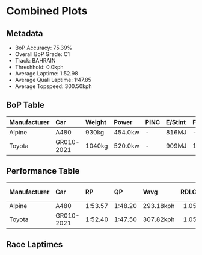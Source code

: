 # Combined Plots

## Metadata

- BoP Accuracy: 75.39%
- Overall BoP Grade: C1
- Track: BAHRAIN
- Threshhold: 0.0kph
- Average Laptime: 1:52.98
- Average Quali Laptime: 1:47.85
- Average Topspeed: 300.50kph

## BoP Table
| Manufacturer   | Car        | Weight   | Power   | PINC   | E/Stint   | FDS    | RDP    | QDP     | TDP   |
|:---------------|:-----------|:---------|:--------|:-------|:----------|:-------|:-------|:--------|:------|
| Alpine         | A480       | 930kg    | 454.0kw | -      | 816MJ     | -      | 52.70% | 100.00% | 4.84% |
| Toyota         | GR010-2021 | 1040kg   | 520.0kw | -      | 909MJ     | 150kph | 51.21% | 40.00%  | 0.98% |

## Performance Table
| Manufacturer   | Car        | RP      | QP      | Vavg      |   RDLC | BOP-Grade   | Match   |
|:---------------|:-----------|:--------|:--------|:----------|-------:|:------------|:--------|
| Alpine         | A480       | 1:53.57 | 1:48.20 | 293.18kph |   1.05 | +E2         | 51.18%  |
| Toyota         | GR010-2021 | 1:52.40 | 1:47.50 | 307.82kph |   1.05 | ~A1         | 99.60%  |

## Race Laptimes
<div>                        <script type="text/javascript">window.PlotlyConfig = {MathJaxConfig: 'local'};</script>
        <script charset="utf-8" src="https://cdn.plot.ly/plotly-3.0.1.min.js"></script>                <div id="73a070cc-3c74-4c91-ab27-3f605553aead" class="plotly-graph-div" style="height:100%; width:100%;"></div>            <script type="text/javascript">                window.PLOTLYENV=window.PLOTLYENV || {};                                if (document.getElementById("73a070cc-3c74-4c91-ab27-3f605553aead")) {                    Plotly.newPlot(                        "73a070cc-3c74-4c91-ab27-3f605553aead",                        [{"box":{"visible":true},"line":{"color":"rgb(128,181,255)"},"name":"A480","points":false,"y":[111.17059933895908,110.8890624849114,111.22528635377411,111.189841066394,111.20807007133234,111.32757132592812,111.72253309959214,112.15699105062255,114.30193729836715,113.29225296928247,113.49884835858366,114.31611541331918,113.66898573800815,113.9474844245661,114.34143347573355,114.26345384349733,114.1297744739495,113.77937249013475,113.46644123869326,113.42491961633371,113.26187129438523,113.59100610577192,113.31959647668998,113.57277710083358,113.84418672991552,114.29889913087743,113.59606971825478,113.53226820097059,113.79051243759706,112.68461947133783,112.22585618038961,113.10186113992647,112.69170852881385,112.83855329081712,113.51606464102541,113.33681275913173,113.74190175776151,113.78139793512791,113.70139285789853,113.35402904157351,113.60923511071026,113.98698060193252,113.98698060193252,114.02546405680233,114.17737243128849,114.20775410618573,114.22902127861379,114.054833009203,114.11660908149403,114.31611541331918,114.29991185337401,114.21180499617203,113.5079628610528,113.5008738035768,113.01274156022794,113.32871097915914,112.92463470302596,113.12920464733398,113.89077196475795,113.3975761089262,113.51707736352199,114.27256834596649,113.65784579054582,114.36270064816162,114.27459379095964,114.20370321619944,114.01634955433317,113.83912311743264,113.45833945872067,113.17173899219011,113.20920972456337,113.63657861811777,113.56568804335757,114.21484316366175,113.94849714706268,114.0426803392441,113.18591710714216,113.70341830289168,114.2209194986412,113.44314862127206,114.1652197613296,113.95153531455242,113.19098071962503,113.08667030247786,114.08825285158996,113.2709857968544,113.5636625983644,114.10952002401801,113.81583050001143,113.72873636530603,113.35301631907693,113.73987631276836,113.70848191537455,114.30598818835345,114.08724012909337,113.79051243759706,113.70746919287797,113.2081970020668,113.64670584308351,113.92925541962776,113.5201155310117,114.05382028670643,114.24218667106926,113.89482285474423,113.86545390234359,113.52619186599115,114.00419688437428,113.32466008917285,113.40871605638853,113.52720458848773,113.51809008601856,114.35358614569245,114.29181007340141,113.68113840796704,113.6112605557034,113.82494500248062,113.85735212237098,114.31003907833974,112.97121993786837,113.34997815158721,113.1727517146867,113.61834961317943,114.33231897326438,114.28674646091854,113.89381013224767,113.8968482997374,114.00520960687086],"type":"violin"},{"box":{"visible":true},"line":{"color":"rgb(166,8,0)"},"name":"GR010-2021","points":false,"y":[112.0840750308692,110.84045180507583,111.0156527969832,111.33769855089385,111.20503190384261,111.43188174307528,111.44200896804102,112.1002785908144,112.24104701783823,112.65221235144743,112.11243126077329,112.2268689028862,112.83754056832056,112.57220727421806,112.46688413457433,112.80006983594731,112.84969323827946,112.81931156338221,112.8476677932863,112.54891465679684,112.69170852881385,112.75449732360146,112.5114439244236,112.85475685076231,112.62891973402623,111.40150006817805,111.55948477764366,111.81975445926327,112.67955585885495,112.35042104746826,112.30991214760529,112.09217681084179,112.16205466310542,112.60461439410844,111.96052288628712,112.80310800343702,112.58841083416326,112.75449732360146,113.03907234513886,112.8790621906801,112.34333198999225,112.37168821989634,112.45776963210515,112.38181544486207,112.86690952072121,112.898303918115,112.82842606585139,112.61676706406733,110.92653321728466,112.84665507078972,112.25421241029369,112.58435994417695,112.63600879150225,112.47903680453322,112.80817161591989,112.56208004925232,112.89627847312188,112.82133700837537,113.01274156022794,112.52663476187222,112.62385612154335,112.86083318574177,112.9661563253855,112.598538059129,112.72411564870421,112.27142869273546,112.97830899534439,112.62689428903309,112.76664999356035,111.67392241975656,112.44156607215996,112.79298077847129,112.0962277008281,112.45574418711202,112.07394780590344,112.84969323827946,112.40004444980042,112.76361182607063,112.32307754006077,112.09724042332466,112.3767518323792,112.46080779959487,112.95602910041977,111.75190205199279,112.44764240713941,112.4597950770983,112.64411057147484,112.53878743183111,112.65828868642689,112.86589679822465,112.62284339904679,112.82538789836167,113.04413595762173,112.29168314266695,111.81975445926327,111.29820237352746,112.48004952702979,112.43346429218737,112.51448209191332,112.30079764513611,112.15699105062255,111.58075195007171,111.48454331289715,112.0445788535028,112.15395288313283,111.87039058409201,111.8977340914995,112.06382058093772,112.04761702099252,111.94533204883851,111.727596712075,112.00406995363983,112.32611570755047,112.5428383218174,112.96716904788208,112.94590187545403,112.66436502140633,110.9326095522641,110.86779531248332,111.40453823566777,111.3478257758596,111.33972399588701,111.69113870219833,111.94431932634193,112.986410775317,112.64107240398512,112.82842606585139,112.75044643361517,112.40004444980042,112.95096548793688,112.97830899534439,112.9074184205842,112.77475177353294,112.97223266036495,112.7251283712008,112.86893496571436,112.53574926434138,112.43346429218737,112.64309784897829,112.88108763567325,112.04862974348909,111.62733718491414,112.3889045023381,111.89064503402348,111.89874681399607,112.45574418711202,112.8041207259336,112.41523528724903,112.75854821358776,111.63037535240387,111.36909294828766,112.4719477470572,111.52403949026353,112.3686500524066,111.77722011440714,112.47903680453322,111.89975953649265,112.99248711029645,112.39903172730384,112.87804946818355,112.44561696214626,112.45675690960857,112.25319968779712,112.05875696845484,113.04109779013203,112.94083826297114,113.05021229260117,112.46587141207775,112.91653292305335,112.84665507078972,112.61980523155705,112.83450240083083,112.8476677932863,112.96716904788208,110.86475714499362,111.70329137215721,112.36358643992374,112.46283324458803,112.5428383218174,112.55904188176261,112.61676706406733,112.56916910672834,112.79500622346443,112.62081795405363,112.71905203622134,112.37877727737235,112.45473146461543,112.82032428587878,112.81931156338221,112.83348967833426,112.59651261413585,112.8557695732589,112.5428383218174,111.92710304390016,112.14686382565681,112.7251283712008,112.30383581262585,111.47340336543483,112.97121993786837,112.42840067970448,112.88513852565956,112.9185583680465,112.83652784582398,112.50435486694758,112.1195203182493,111.76810561193798,112.1002785908144,112.72816653869052,113.03704690014571,112.67145407888235,112.94083826297114,112.97830899534439,111.22832452126383,112.30079764513611,111.86127608162283,112.14888927064997,112.56511821674205,112.38586633484836,111.86937786159542,112.14585110316023,111.9098867614584,112.61170345158446,112.64917418395773,112.56613093923862,111.98280278121175,112.27446686022519,111.76202927695854,112.5904362791564,112.09926586831781,112.38586633484836,113.00869067024163,112.27244141523204,112.3767518323792,112.57727088670093,112.85880774074862,112.33421748752308,112.30079764513611,112.36662460741346,112.89020213814244,112.38991722483468,112.12053304074588,112.04559157599938,113.02388150769025,112.53980015432768,112.89931664061159,112.60967800659131,112.72310292620764,112.98438533032385,112.51448209191332,112.84969323827946,112.73829376365627,112.56815638423176,112.5428383218174],"type":"violin"}],                        {"template":{"data":{"histogram2dcontour":[{"type":"histogram2dcontour","colorbar":{"outlinewidth":0,"ticks":""},"colorscale":[[0.0,"#0d0887"],[0.1111111111111111,"#46039f"],[0.2222222222222222,"#7201a8"],[0.3333333333333333,"#9c179e"],[0.4444444444444444,"#bd3786"],[0.5555555555555556,"#d8576b"],[0.6666666666666666,"#ed7953"],[0.7777777777777778,"#fb9f3a"],[0.8888888888888888,"#fdca26"],[1.0,"#f0f921"]]}],"choropleth":[{"type":"choropleth","colorbar":{"outlinewidth":0,"ticks":""}}],"histogram2d":[{"type":"histogram2d","colorbar":{"outlinewidth":0,"ticks":""},"colorscale":[[0.0,"#0d0887"],[0.1111111111111111,"#46039f"],[0.2222222222222222,"#7201a8"],[0.3333333333333333,"#9c179e"],[0.4444444444444444,"#bd3786"],[0.5555555555555556,"#d8576b"],[0.6666666666666666,"#ed7953"],[0.7777777777777778,"#fb9f3a"],[0.8888888888888888,"#fdca26"],[1.0,"#f0f921"]]}],"heatmap":[{"type":"heatmap","colorbar":{"outlinewidth":0,"ticks":""},"colorscale":[[0.0,"#0d0887"],[0.1111111111111111,"#46039f"],[0.2222222222222222,"#7201a8"],[0.3333333333333333,"#9c179e"],[0.4444444444444444,"#bd3786"],[0.5555555555555556,"#d8576b"],[0.6666666666666666,"#ed7953"],[0.7777777777777778,"#fb9f3a"],[0.8888888888888888,"#fdca26"],[1.0,"#f0f921"]]}],"contourcarpet":[{"type":"contourcarpet","colorbar":{"outlinewidth":0,"ticks":""}}],"contour":[{"type":"contour","colorbar":{"outlinewidth":0,"ticks":""},"colorscale":[[0.0,"#0d0887"],[0.1111111111111111,"#46039f"],[0.2222222222222222,"#7201a8"],[0.3333333333333333,"#9c179e"],[0.4444444444444444,"#bd3786"],[0.5555555555555556,"#d8576b"],[0.6666666666666666,"#ed7953"],[0.7777777777777778,"#fb9f3a"],[0.8888888888888888,"#fdca26"],[1.0,"#f0f921"]]}],"surface":[{"type":"surface","colorbar":{"outlinewidth":0,"ticks":""},"colorscale":[[0.0,"#0d0887"],[0.1111111111111111,"#46039f"],[0.2222222222222222,"#7201a8"],[0.3333333333333333,"#9c179e"],[0.4444444444444444,"#bd3786"],[0.5555555555555556,"#d8576b"],[0.6666666666666666,"#ed7953"],[0.7777777777777778,"#fb9f3a"],[0.8888888888888888,"#fdca26"],[1.0,"#f0f921"]]}],"mesh3d":[{"type":"mesh3d","colorbar":{"outlinewidth":0,"ticks":""}}],"scatter":[{"fillpattern":{"fillmode":"overlay","size":10,"solidity":0.2},"type":"scatter"}],"parcoords":[{"type":"parcoords","line":{"colorbar":{"outlinewidth":0,"ticks":""}}}],"scatterpolargl":[{"type":"scatterpolargl","marker":{"colorbar":{"outlinewidth":0,"ticks":""}}}],"bar":[{"error_x":{"color":"#2a3f5f"},"error_y":{"color":"#2a3f5f"},"marker":{"line":{"color":"#E5ECF6","width":0.5},"pattern":{"fillmode":"overlay","size":10,"solidity":0.2}},"type":"bar"}],"scattergeo":[{"type":"scattergeo","marker":{"colorbar":{"outlinewidth":0,"ticks":""}}}],"scatterpolar":[{"type":"scatterpolar","marker":{"colorbar":{"outlinewidth":0,"ticks":""}}}],"histogram":[{"marker":{"pattern":{"fillmode":"overlay","size":10,"solidity":0.2}},"type":"histogram"}],"scattergl":[{"type":"scattergl","marker":{"colorbar":{"outlinewidth":0,"ticks":""}}}],"scatter3d":[{"type":"scatter3d","line":{"colorbar":{"outlinewidth":0,"ticks":""}},"marker":{"colorbar":{"outlinewidth":0,"ticks":""}}}],"scattermap":[{"type":"scattermap","marker":{"colorbar":{"outlinewidth":0,"ticks":""}}}],"scattermapbox":[{"type":"scattermapbox","marker":{"colorbar":{"outlinewidth":0,"ticks":""}}}],"scatterternary":[{"type":"scatterternary","marker":{"colorbar":{"outlinewidth":0,"ticks":""}}}],"scattercarpet":[{"type":"scattercarpet","marker":{"colorbar":{"outlinewidth":0,"ticks":""}}}],"carpet":[{"aaxis":{"endlinecolor":"#2a3f5f","gridcolor":"white","linecolor":"white","minorgridcolor":"white","startlinecolor":"#2a3f5f"},"baxis":{"endlinecolor":"#2a3f5f","gridcolor":"white","linecolor":"white","minorgridcolor":"white","startlinecolor":"#2a3f5f"},"type":"carpet"}],"table":[{"cells":{"fill":{"color":"#EBF0F8"},"line":{"color":"white"}},"header":{"fill":{"color":"#C8D4E3"},"line":{"color":"white"}},"type":"table"}],"barpolar":[{"marker":{"line":{"color":"#E5ECF6","width":0.5},"pattern":{"fillmode":"overlay","size":10,"solidity":0.2}},"type":"barpolar"}],"pie":[{"automargin":true,"type":"pie"}]},"layout":{"autotypenumbers":"strict","colorway":["#636efa","#EF553B","#00cc96","#ab63fa","#FFA15A","#19d3f3","#FF6692","#B6E880","#FF97FF","#FECB52"],"font":{"color":"#2a3f5f"},"hovermode":"closest","hoverlabel":{"align":"left"},"paper_bgcolor":"white","plot_bgcolor":"#E5ECF6","polar":{"bgcolor":"#E5ECF6","angularaxis":{"gridcolor":"white","linecolor":"white","ticks":""},"radialaxis":{"gridcolor":"white","linecolor":"white","ticks":""}},"ternary":{"bgcolor":"#E5ECF6","aaxis":{"gridcolor":"white","linecolor":"white","ticks":""},"baxis":{"gridcolor":"white","linecolor":"white","ticks":""},"caxis":{"gridcolor":"white","linecolor":"white","ticks":""}},"coloraxis":{"colorbar":{"outlinewidth":0,"ticks":""}},"colorscale":{"sequential":[[0.0,"#0d0887"],[0.1111111111111111,"#46039f"],[0.2222222222222222,"#7201a8"],[0.3333333333333333,"#9c179e"],[0.4444444444444444,"#bd3786"],[0.5555555555555556,"#d8576b"],[0.6666666666666666,"#ed7953"],[0.7777777777777778,"#fb9f3a"],[0.8888888888888888,"#fdca26"],[1.0,"#f0f921"]],"sequentialminus":[[0.0,"#0d0887"],[0.1111111111111111,"#46039f"],[0.2222222222222222,"#7201a8"],[0.3333333333333333,"#9c179e"],[0.4444444444444444,"#bd3786"],[0.5555555555555556,"#d8576b"],[0.6666666666666666,"#ed7953"],[0.7777777777777778,"#fb9f3a"],[0.8888888888888888,"#fdca26"],[1.0,"#f0f921"]],"diverging":[[0,"#8e0152"],[0.1,"#c51b7d"],[0.2,"#de77ae"],[0.3,"#f1b6da"],[0.4,"#fde0ef"],[0.5,"#f7f7f7"],[0.6,"#e6f5d0"],[0.7,"#b8e186"],[0.8,"#7fbc41"],[0.9,"#4d9221"],[1,"#276419"]]},"xaxis":{"gridcolor":"white","linecolor":"white","ticks":"","title":{"standoff":15},"zerolinecolor":"white","automargin":true,"zerolinewidth":2},"yaxis":{"gridcolor":"white","linecolor":"white","ticks":"","title":{"standoff":15},"zerolinecolor":"white","automargin":true,"zerolinewidth":2},"scene":{"xaxis":{"backgroundcolor":"#E5ECF6","gridcolor":"white","linecolor":"white","showbackground":true,"ticks":"","zerolinecolor":"white","gridwidth":2},"yaxis":{"backgroundcolor":"#E5ECF6","gridcolor":"white","linecolor":"white","showbackground":true,"ticks":"","zerolinecolor":"white","gridwidth":2},"zaxis":{"backgroundcolor":"#E5ECF6","gridcolor":"white","linecolor":"white","showbackground":true,"ticks":"","zerolinecolor":"white","gridwidth":2}},"shapedefaults":{"line":{"color":"#2a3f5f"}},"annotationdefaults":{"arrowcolor":"#2a3f5f","arrowhead":0,"arrowwidth":1},"geo":{"bgcolor":"white","landcolor":"#E5ECF6","subunitcolor":"white","showland":true,"showlakes":true,"lakecolor":"white"},"title":{"x":0.05},"mapbox":{"style":"light"}}},"xaxis":{"showticklabels":false,"title":{}}},                        {"responsive": true}                    )                };            </script>        </div>

## Quali Laptimes
<div>                        <script type="text/javascript">window.PlotlyConfig = {MathJaxConfig: 'local'};</script>
        <script charset="utf-8" src="https://cdn.plot.ly/plotly-3.0.1.min.js"></script>                <div id="0a09e423-9bf4-403c-810e-8d723ddd9dca" class="plotly-graph-div" style="height:100%; width:100%;"></div>            <script type="text/javascript">                window.PLOTLYENV=window.PLOTLYENV || {};                                if (document.getElementById("0a09e423-9bf4-403c-810e-8d723ddd9dca")) {                    Plotly.newPlot(                        "0a09e423-9bf4-403c-810e-8d723ddd9dca",                        [{"box":{"visible":true},"line":{"color":"rgb(128,181,255)"},"name":"A480","points":false,"y":[107.02499999999999],"type":"violin"},{"box":{"visible":true},"line":{"color":"rgb(166,8,0)"},"name":"GR010-2021","points":false,"y":[106.25,106.31],"type":"violin"}],                        {"template":{"data":{"histogram2dcontour":[{"type":"histogram2dcontour","colorbar":{"outlinewidth":0,"ticks":""},"colorscale":[[0.0,"#0d0887"],[0.1111111111111111,"#46039f"],[0.2222222222222222,"#7201a8"],[0.3333333333333333,"#9c179e"],[0.4444444444444444,"#bd3786"],[0.5555555555555556,"#d8576b"],[0.6666666666666666,"#ed7953"],[0.7777777777777778,"#fb9f3a"],[0.8888888888888888,"#fdca26"],[1.0,"#f0f921"]]}],"choropleth":[{"type":"choropleth","colorbar":{"outlinewidth":0,"ticks":""}}],"histogram2d":[{"type":"histogram2d","colorbar":{"outlinewidth":0,"ticks":""},"colorscale":[[0.0,"#0d0887"],[0.1111111111111111,"#46039f"],[0.2222222222222222,"#7201a8"],[0.3333333333333333,"#9c179e"],[0.4444444444444444,"#bd3786"],[0.5555555555555556,"#d8576b"],[0.6666666666666666,"#ed7953"],[0.7777777777777778,"#fb9f3a"],[0.8888888888888888,"#fdca26"],[1.0,"#f0f921"]]}],"heatmap":[{"type":"heatmap","colorbar":{"outlinewidth":0,"ticks":""},"colorscale":[[0.0,"#0d0887"],[0.1111111111111111,"#46039f"],[0.2222222222222222,"#7201a8"],[0.3333333333333333,"#9c179e"],[0.4444444444444444,"#bd3786"],[0.5555555555555556,"#d8576b"],[0.6666666666666666,"#ed7953"],[0.7777777777777778,"#fb9f3a"],[0.8888888888888888,"#fdca26"],[1.0,"#f0f921"]]}],"contourcarpet":[{"type":"contourcarpet","colorbar":{"outlinewidth":0,"ticks":""}}],"contour":[{"type":"contour","colorbar":{"outlinewidth":0,"ticks":""},"colorscale":[[0.0,"#0d0887"],[0.1111111111111111,"#46039f"],[0.2222222222222222,"#7201a8"],[0.3333333333333333,"#9c179e"],[0.4444444444444444,"#bd3786"],[0.5555555555555556,"#d8576b"],[0.6666666666666666,"#ed7953"],[0.7777777777777778,"#fb9f3a"],[0.8888888888888888,"#fdca26"],[1.0,"#f0f921"]]}],"surface":[{"type":"surface","colorbar":{"outlinewidth":0,"ticks":""},"colorscale":[[0.0,"#0d0887"],[0.1111111111111111,"#46039f"],[0.2222222222222222,"#7201a8"],[0.3333333333333333,"#9c179e"],[0.4444444444444444,"#bd3786"],[0.5555555555555556,"#d8576b"],[0.6666666666666666,"#ed7953"],[0.7777777777777778,"#fb9f3a"],[0.8888888888888888,"#fdca26"],[1.0,"#f0f921"]]}],"mesh3d":[{"type":"mesh3d","colorbar":{"outlinewidth":0,"ticks":""}}],"scatter":[{"fillpattern":{"fillmode":"overlay","size":10,"solidity":0.2},"type":"scatter"}],"parcoords":[{"type":"parcoords","line":{"colorbar":{"outlinewidth":0,"ticks":""}}}],"scatterpolargl":[{"type":"scatterpolargl","marker":{"colorbar":{"outlinewidth":0,"ticks":""}}}],"bar":[{"error_x":{"color":"#2a3f5f"},"error_y":{"color":"#2a3f5f"},"marker":{"line":{"color":"#E5ECF6","width":0.5},"pattern":{"fillmode":"overlay","size":10,"solidity":0.2}},"type":"bar"}],"scattergeo":[{"type":"scattergeo","marker":{"colorbar":{"outlinewidth":0,"ticks":""}}}],"scatterpolar":[{"type":"scatterpolar","marker":{"colorbar":{"outlinewidth":0,"ticks":""}}}],"histogram":[{"marker":{"pattern":{"fillmode":"overlay","size":10,"solidity":0.2}},"type":"histogram"}],"scattergl":[{"type":"scattergl","marker":{"colorbar":{"outlinewidth":0,"ticks":""}}}],"scatter3d":[{"type":"scatter3d","line":{"colorbar":{"outlinewidth":0,"ticks":""}},"marker":{"colorbar":{"outlinewidth":0,"ticks":""}}}],"scattermap":[{"type":"scattermap","marker":{"colorbar":{"outlinewidth":0,"ticks":""}}}],"scattermapbox":[{"type":"scattermapbox","marker":{"colorbar":{"outlinewidth":0,"ticks":""}}}],"scatterternary":[{"type":"scatterternary","marker":{"colorbar":{"outlinewidth":0,"ticks":""}}}],"scattercarpet":[{"type":"scattercarpet","marker":{"colorbar":{"outlinewidth":0,"ticks":""}}}],"carpet":[{"aaxis":{"endlinecolor":"#2a3f5f","gridcolor":"white","linecolor":"white","minorgridcolor":"white","startlinecolor":"#2a3f5f"},"baxis":{"endlinecolor":"#2a3f5f","gridcolor":"white","linecolor":"white","minorgridcolor":"white","startlinecolor":"#2a3f5f"},"type":"carpet"}],"table":[{"cells":{"fill":{"color":"#EBF0F8"},"line":{"color":"white"}},"header":{"fill":{"color":"#C8D4E3"},"line":{"color":"white"}},"type":"table"}],"barpolar":[{"marker":{"line":{"color":"#E5ECF6","width":0.5},"pattern":{"fillmode":"overlay","size":10,"solidity":0.2}},"type":"barpolar"}],"pie":[{"automargin":true,"type":"pie"}]},"layout":{"autotypenumbers":"strict","colorway":["#636efa","#EF553B","#00cc96","#ab63fa","#FFA15A","#19d3f3","#FF6692","#B6E880","#FF97FF","#FECB52"],"font":{"color":"#2a3f5f"},"hovermode":"closest","hoverlabel":{"align":"left"},"paper_bgcolor":"white","plot_bgcolor":"#E5ECF6","polar":{"bgcolor":"#E5ECF6","angularaxis":{"gridcolor":"white","linecolor":"white","ticks":""},"radialaxis":{"gridcolor":"white","linecolor":"white","ticks":""}},"ternary":{"bgcolor":"#E5ECF6","aaxis":{"gridcolor":"white","linecolor":"white","ticks":""},"baxis":{"gridcolor":"white","linecolor":"white","ticks":""},"caxis":{"gridcolor":"white","linecolor":"white","ticks":""}},"coloraxis":{"colorbar":{"outlinewidth":0,"ticks":""}},"colorscale":{"sequential":[[0.0,"#0d0887"],[0.1111111111111111,"#46039f"],[0.2222222222222222,"#7201a8"],[0.3333333333333333,"#9c179e"],[0.4444444444444444,"#bd3786"],[0.5555555555555556,"#d8576b"],[0.6666666666666666,"#ed7953"],[0.7777777777777778,"#fb9f3a"],[0.8888888888888888,"#fdca26"],[1.0,"#f0f921"]],"sequentialminus":[[0.0,"#0d0887"],[0.1111111111111111,"#46039f"],[0.2222222222222222,"#7201a8"],[0.3333333333333333,"#9c179e"],[0.4444444444444444,"#bd3786"],[0.5555555555555556,"#d8576b"],[0.6666666666666666,"#ed7953"],[0.7777777777777778,"#fb9f3a"],[0.8888888888888888,"#fdca26"],[1.0,"#f0f921"]],"diverging":[[0,"#8e0152"],[0.1,"#c51b7d"],[0.2,"#de77ae"],[0.3,"#f1b6da"],[0.4,"#fde0ef"],[0.5,"#f7f7f7"],[0.6,"#e6f5d0"],[0.7,"#b8e186"],[0.8,"#7fbc41"],[0.9,"#4d9221"],[1,"#276419"]]},"xaxis":{"gridcolor":"white","linecolor":"white","ticks":"","title":{"standoff":15},"zerolinecolor":"white","automargin":true,"zerolinewidth":2},"yaxis":{"gridcolor":"white","linecolor":"white","ticks":"","title":{"standoff":15},"zerolinecolor":"white","automargin":true,"zerolinewidth":2},"scene":{"xaxis":{"backgroundcolor":"#E5ECF6","gridcolor":"white","linecolor":"white","showbackground":true,"ticks":"","zerolinecolor":"white","gridwidth":2},"yaxis":{"backgroundcolor":"#E5ECF6","gridcolor":"white","linecolor":"white","showbackground":true,"ticks":"","zerolinecolor":"white","gridwidth":2},"zaxis":{"backgroundcolor":"#E5ECF6","gridcolor":"white","linecolor":"white","showbackground":true,"ticks":"","zerolinecolor":"white","gridwidth":2}},"shapedefaults":{"line":{"color":"#2a3f5f"}},"annotationdefaults":{"arrowcolor":"#2a3f5f","arrowhead":0,"arrowwidth":1},"geo":{"bgcolor":"white","landcolor":"#E5ECF6","subunitcolor":"white","showland":true,"showlakes":true,"lakecolor":"white"},"title":{"x":0.05},"mapbox":{"style":"light"}}},"xaxis":{"showticklabels":false,"title":{}}},                        {"responsive": true}                    )                };            </script>        </div>

## Topspeeds
<div>                        <script type="text/javascript">window.PlotlyConfig = {MathJaxConfig: 'local'};</script>
        <script charset="utf-8" src="https://cdn.plot.ly/plotly-3.0.1.min.js"></script>                <div id="43021804-ae06-44e1-ba2e-b88856f92b98" class="plotly-graph-div" style="height:100%; width:100%;"></div>            <script type="text/javascript">                window.PLOTLYENV=window.PLOTLYENV || {};                                if (document.getElementById("43021804-ae06-44e1-ba2e-b88856f92b98")) {                    Plotly.newPlot(                        "43021804-ae06-44e1-ba2e-b88856f92b98",                        [{"box":{"visible":true},"line":{"color":"rgb(128,181,255)"},"name":"A480","points":false,"y":[293.1495243619489,293.97850852416013,292.42416322001407,292.42416322001407,290.869817915868,291.69880207807927,292.42416322001407,293.1495243619489,296.25821497024106,292.42416322001407,293.1495243619489,296.25821497024106],"type":"violin"},{"box":{"visible":true},"line":{"color":"rgb(166,8,0)"},"name":"GR010-2021","points":false,"y":[305.16979471401186,309.31471552506804,307.65674720064555,309.31471552506804,307.65674720064555],"type":"violin"}],                        {"template":{"data":{"histogram2dcontour":[{"type":"histogram2dcontour","colorbar":{"outlinewidth":0,"ticks":""},"colorscale":[[0.0,"#0d0887"],[0.1111111111111111,"#46039f"],[0.2222222222222222,"#7201a8"],[0.3333333333333333,"#9c179e"],[0.4444444444444444,"#bd3786"],[0.5555555555555556,"#d8576b"],[0.6666666666666666,"#ed7953"],[0.7777777777777778,"#fb9f3a"],[0.8888888888888888,"#fdca26"],[1.0,"#f0f921"]]}],"choropleth":[{"type":"choropleth","colorbar":{"outlinewidth":0,"ticks":""}}],"histogram2d":[{"type":"histogram2d","colorbar":{"outlinewidth":0,"ticks":""},"colorscale":[[0.0,"#0d0887"],[0.1111111111111111,"#46039f"],[0.2222222222222222,"#7201a8"],[0.3333333333333333,"#9c179e"],[0.4444444444444444,"#bd3786"],[0.5555555555555556,"#d8576b"],[0.6666666666666666,"#ed7953"],[0.7777777777777778,"#fb9f3a"],[0.8888888888888888,"#fdca26"],[1.0,"#f0f921"]]}],"heatmap":[{"type":"heatmap","colorbar":{"outlinewidth":0,"ticks":""},"colorscale":[[0.0,"#0d0887"],[0.1111111111111111,"#46039f"],[0.2222222222222222,"#7201a8"],[0.3333333333333333,"#9c179e"],[0.4444444444444444,"#bd3786"],[0.5555555555555556,"#d8576b"],[0.6666666666666666,"#ed7953"],[0.7777777777777778,"#fb9f3a"],[0.8888888888888888,"#fdca26"],[1.0,"#f0f921"]]}],"contourcarpet":[{"type":"contourcarpet","colorbar":{"outlinewidth":0,"ticks":""}}],"contour":[{"type":"contour","colorbar":{"outlinewidth":0,"ticks":""},"colorscale":[[0.0,"#0d0887"],[0.1111111111111111,"#46039f"],[0.2222222222222222,"#7201a8"],[0.3333333333333333,"#9c179e"],[0.4444444444444444,"#bd3786"],[0.5555555555555556,"#d8576b"],[0.6666666666666666,"#ed7953"],[0.7777777777777778,"#fb9f3a"],[0.8888888888888888,"#fdca26"],[1.0,"#f0f921"]]}],"surface":[{"type":"surface","colorbar":{"outlinewidth":0,"ticks":""},"colorscale":[[0.0,"#0d0887"],[0.1111111111111111,"#46039f"],[0.2222222222222222,"#7201a8"],[0.3333333333333333,"#9c179e"],[0.4444444444444444,"#bd3786"],[0.5555555555555556,"#d8576b"],[0.6666666666666666,"#ed7953"],[0.7777777777777778,"#fb9f3a"],[0.8888888888888888,"#fdca26"],[1.0,"#f0f921"]]}],"mesh3d":[{"type":"mesh3d","colorbar":{"outlinewidth":0,"ticks":""}}],"scatter":[{"fillpattern":{"fillmode":"overlay","size":10,"solidity":0.2},"type":"scatter"}],"parcoords":[{"type":"parcoords","line":{"colorbar":{"outlinewidth":0,"ticks":""}}}],"scatterpolargl":[{"type":"scatterpolargl","marker":{"colorbar":{"outlinewidth":0,"ticks":""}}}],"bar":[{"error_x":{"color":"#2a3f5f"},"error_y":{"color":"#2a3f5f"},"marker":{"line":{"color":"#E5ECF6","width":0.5},"pattern":{"fillmode":"overlay","size":10,"solidity":0.2}},"type":"bar"}],"scattergeo":[{"type":"scattergeo","marker":{"colorbar":{"outlinewidth":0,"ticks":""}}}],"scatterpolar":[{"type":"scatterpolar","marker":{"colorbar":{"outlinewidth":0,"ticks":""}}}],"histogram":[{"marker":{"pattern":{"fillmode":"overlay","size":10,"solidity":0.2}},"type":"histogram"}],"scattergl":[{"type":"scattergl","marker":{"colorbar":{"outlinewidth":0,"ticks":""}}}],"scatter3d":[{"type":"scatter3d","line":{"colorbar":{"outlinewidth":0,"ticks":""}},"marker":{"colorbar":{"outlinewidth":0,"ticks":""}}}],"scattermap":[{"type":"scattermap","marker":{"colorbar":{"outlinewidth":0,"ticks":""}}}],"scattermapbox":[{"type":"scattermapbox","marker":{"colorbar":{"outlinewidth":0,"ticks":""}}}],"scatterternary":[{"type":"scatterternary","marker":{"colorbar":{"outlinewidth":0,"ticks":""}}}],"scattercarpet":[{"type":"scattercarpet","marker":{"colorbar":{"outlinewidth":0,"ticks":""}}}],"carpet":[{"aaxis":{"endlinecolor":"#2a3f5f","gridcolor":"white","linecolor":"white","minorgridcolor":"white","startlinecolor":"#2a3f5f"},"baxis":{"endlinecolor":"#2a3f5f","gridcolor":"white","linecolor":"white","minorgridcolor":"white","startlinecolor":"#2a3f5f"},"type":"carpet"}],"table":[{"cells":{"fill":{"color":"#EBF0F8"},"line":{"color":"white"}},"header":{"fill":{"color":"#C8D4E3"},"line":{"color":"white"}},"type":"table"}],"barpolar":[{"marker":{"line":{"color":"#E5ECF6","width":0.5},"pattern":{"fillmode":"overlay","size":10,"solidity":0.2}},"type":"barpolar"}],"pie":[{"automargin":true,"type":"pie"}]},"layout":{"autotypenumbers":"strict","colorway":["#636efa","#EF553B","#00cc96","#ab63fa","#FFA15A","#19d3f3","#FF6692","#B6E880","#FF97FF","#FECB52"],"font":{"color":"#2a3f5f"},"hovermode":"closest","hoverlabel":{"align":"left"},"paper_bgcolor":"white","plot_bgcolor":"#E5ECF6","polar":{"bgcolor":"#E5ECF6","angularaxis":{"gridcolor":"white","linecolor":"white","ticks":""},"radialaxis":{"gridcolor":"white","linecolor":"white","ticks":""}},"ternary":{"bgcolor":"#E5ECF6","aaxis":{"gridcolor":"white","linecolor":"white","ticks":""},"baxis":{"gridcolor":"white","linecolor":"white","ticks":""},"caxis":{"gridcolor":"white","linecolor":"white","ticks":""}},"coloraxis":{"colorbar":{"outlinewidth":0,"ticks":""}},"colorscale":{"sequential":[[0.0,"#0d0887"],[0.1111111111111111,"#46039f"],[0.2222222222222222,"#7201a8"],[0.3333333333333333,"#9c179e"],[0.4444444444444444,"#bd3786"],[0.5555555555555556,"#d8576b"],[0.6666666666666666,"#ed7953"],[0.7777777777777778,"#fb9f3a"],[0.8888888888888888,"#fdca26"],[1.0,"#f0f921"]],"sequentialminus":[[0.0,"#0d0887"],[0.1111111111111111,"#46039f"],[0.2222222222222222,"#7201a8"],[0.3333333333333333,"#9c179e"],[0.4444444444444444,"#bd3786"],[0.5555555555555556,"#d8576b"],[0.6666666666666666,"#ed7953"],[0.7777777777777778,"#fb9f3a"],[0.8888888888888888,"#fdca26"],[1.0,"#f0f921"]],"diverging":[[0,"#8e0152"],[0.1,"#c51b7d"],[0.2,"#de77ae"],[0.3,"#f1b6da"],[0.4,"#fde0ef"],[0.5,"#f7f7f7"],[0.6,"#e6f5d0"],[0.7,"#b8e186"],[0.8,"#7fbc41"],[0.9,"#4d9221"],[1,"#276419"]]},"xaxis":{"gridcolor":"white","linecolor":"white","ticks":"","title":{"standoff":15},"zerolinecolor":"white","automargin":true,"zerolinewidth":2},"yaxis":{"gridcolor":"white","linecolor":"white","ticks":"","title":{"standoff":15},"zerolinecolor":"white","automargin":true,"zerolinewidth":2},"scene":{"xaxis":{"backgroundcolor":"#E5ECF6","gridcolor":"white","linecolor":"white","showbackground":true,"ticks":"","zerolinecolor":"white","gridwidth":2},"yaxis":{"backgroundcolor":"#E5ECF6","gridcolor":"white","linecolor":"white","showbackground":true,"ticks":"","zerolinecolor":"white","gridwidth":2},"zaxis":{"backgroundcolor":"#E5ECF6","gridcolor":"white","linecolor":"white","showbackground":true,"ticks":"","zerolinecolor":"white","gridwidth":2}},"shapedefaults":{"line":{"color":"#2a3f5f"}},"annotationdefaults":{"arrowcolor":"#2a3f5f","arrowhead":0,"arrowwidth":1},"geo":{"bgcolor":"white","landcolor":"#E5ECF6","subunitcolor":"white","showland":true,"showlakes":true,"lakecolor":"white"},"title":{"x":0.05},"mapbox":{"style":"light"}}},"xaxis":{"showticklabels":false,"title":{}}},                        {"responsive": true}                    )                };            </script>        </div>

## Laptimes Lineplot
<div>                        <script type="text/javascript">window.PlotlyConfig = {MathJaxConfig: 'local'};</script>
        <script charset="utf-8" src="https://cdn.plot.ly/plotly-3.0.1.min.js"></script>                <div id="dacee7b4-2593-452e-ba65-827970d2a233" class="plotly-graph-div" style="height:100%; width:100%;"></div>            <script type="text/javascript">                window.PLOTLYENV=window.PLOTLYENV || {};                                if (document.getElementById("dacee7b4-2593-452e-ba65-827970d2a233")) {                    Plotly.newPlot(                        "dacee7b4-2593-452e-ba65-827970d2a233",                        [{"line":{"color":"rgb(128,181,255)"},"name":"A480","x":{"dtype":"f8","bdata":"AAAAAAAAAABZlmVZlmXpP1mWZVmWZfk\u002fwzAMwzAMA0BZlmVZlmUJQO\u002f7vu\u002f7vg9AwzAMwzAME0CO4ziO4zgWQFmWZVmWZRlAJEmSJEmSHEDv+77v+74fQF3XdV3XdSFAwzAMwzAMI0AoiqIoiqIkQI7jOI7jOCZA8zzP8zzPJ0BZlmVZlmUpQL\u002fv+77v+ypAJEmSJEmSLECKoiiKoiguQO\u002f7vu\u002f7vi9AqqqqqqqqMEBd13Vd13UxQBAEQRAEQTJAwzAMwzAMM0B2Xdd1XdczQCiKoiiKojRA27Zt27ZtNUCO4ziO4zg2QEEQBEEQBDdA8zzP8zzPN0CmaZqmaZo4QFmWZVmWZTlADMMwDMMwOkC\u002f7\u002fu+7\u002fs6QHEcx3EcxztAJEmSJEmSPEDXdV3XdV09QIqiKIqiKD5APM\u002fzPM\u002fzPkDv+77v+74\u002fQFEURVEURUBAqqqqqqqqQEAEQRAEQRBBQF3XdV3XdUFAt23btm3bQUAQBEEQBEFCQGmapmmapkJAwzAMwzAMQ0Acx3Ecx3FDQHZd13Vd10NAz\u002fM8z\u002fM8REAoiqIoiqJEQIIgCIIgCEVA27Zt27ZtRUA0TdM0TdNFQI7jOI7jOEZA53me53meRkBBEARBEARHQJqmaZqmaUdA8zzP8zzPR0BN0zRN0zRIQKZpmqZpmkhAAAAAAAAASUBZlmVZlmVJQLIsy7Isy0lADMMwDMMwSkBlWZZlWZZKQL\u002fv+77v+0pAGIZhGIZhS0BxHMdxHMdLQMuyLMuyLExAJEmSJEmSTEB+3\u002fd93\u002fdMQNd1Xdd1XU1AMAzDMAzDTUCKoiiKoihOQOM4juM4jk5APM\u002fzPM\u002fzTkCWZVmWZVlPQO\u002f7vu\u002f7vk9AJEmSJEkSUEBRFEVRFEVQQH7f933fd1BAqqqqqqqqUEDXdV3Xdd1QQARBEARBEFFAMAzDMAxDUUBd13Vd13VRQIqiKIqiqFFAt23btm3bUUDjOI7jOA5SQBAEQRAEQVJAPc\u002fzPM9zUkBpmqZpmqZSQJZlWZZl2VJAwzAMwzAMU0Dv+77v+z5TQBzHcRzHcVNASZIkSZKkU0B2Xdd1XddTQKIoiqIoClRAz\u002fM8z\u002fM8VED8vu\u002f7vm9UQCiKoiiKolRAVVVVVVXVVECCIAiCIAhVQK7ruq7rOlVA27Zt27ZtVUAIgiAIgqBVQDRN0zRN01VAYRiGYRgGVkCO4ziO4zhWQLuu67qua1ZA53me53meVkAURVEURdFWQEEQBEEQBFdAbdu2bds2V0CapmmapmlXQMdxHMdxnFdA8zzP8zzPV0AgCIIgCAJYQE3TNE3TNFhAep7neZ5nWECmaZqmaZpYQNM0TdM0zVhAAAAAAAAAWUA="},"y":[114.36270064816162,114.35358614569245,114.34143347573355,114.33231897326438,114.31611541331918,114.31611541331918,114.31003907833974,114.30598818835345,114.30193729836715,114.29991185337401,114.29889913087743,114.29181007340141,114.28674646091854,114.27459379095964,114.27256834596649,114.26345384349733,114.24218667106926,114.22902127861379,114.2209194986412,114.21484316366175,114.21180499617203,114.20775410618573,114.20370321619944,114.17737243128849,114.1652197613296,114.1297744739495,114.11660908149403,114.10952002401801,114.08825285158996,114.08724012909337,114.054833009203,114.05382028670643,114.0426803392441,114.02546405680233,114.01634955433317,114.00520960687086,114.00419688437428,113.98698060193252,113.98698060193252,113.95153531455242,113.94849714706268,113.9474844245661,113.92925541962776,113.8968482997374,113.89482285474423,113.89381013224767,113.89077196475795,113.86545390234359,113.85735212237098,113.84418672991552,113.83912311743264,113.82494500248062,113.81583050001143,113.79051243759706,113.79051243759706,113.78139793512791,113.77937249013475,113.74190175776151,113.73987631276836,113.72873636530603,113.70848191537455,113.70746919287797,113.70341830289168,113.70139285789853,113.68113840796704,113.66898573800815,113.65784579054582,113.64670584308351,113.63657861811777,113.61834961317943,113.6112605557034,113.60923511071026,113.59606971825478,113.59100610577192,113.57277710083358,113.56568804335757,113.5636625983644,113.53226820097059,113.52720458848773,113.52619186599115,113.5201155310117,113.51809008601856,113.51707736352199,113.51606464102541,113.5079628610528,113.5008738035768,113.49884835858366,113.46644123869326,113.45833945872067,113.44314862127206,113.42491961633371,113.40871605638853,113.3975761089262,113.35402904157351,113.35301631907693,113.34997815158721,113.33681275913173,113.32871097915914,113.32466008917285,113.31959647668998,113.29225296928247,113.2709857968544,113.26187129438523,113.20920972456337,113.2081970020668,113.19098071962503,113.18591710714216,113.1727517146867,113.17173899219011,113.12920464733398,113.10186113992647,113.08667030247786,113.01274156022794,112.97121993786837,112.92463470302596,112.83855329081712,112.69170852881385,112.68461947133783,112.22585618038961,112.15699105062255,111.72253309959214,111.32757132592812,111.22528635377411,111.20807007133234,111.189841066394,111.17059933895908,110.8890624849114],"type":"scatter"},{"line":{"color":"rgb(166,8,0)"},"name":"GR010-2021","x":{"dtype":"f8","bdata":"AAAAAAAAAABZlmVZlmXZP1mWZVmWZek\u002fwzAMwzAM8z9ZlmVZlmX5P+\u002f7vu\u002f7vv8\u002fwzAMwzAMA0CO4ziO4zgGQFmWZVmWZQlAJEmSJEmSDEDv+77v+74PQF3XdV3XdRFAwzAMwzAME0AoiqIoiqIUQI7jOI7jOBZA8zzP8zzPF0BZlmVZlmUZQL\u002fv+77v+xpAJEmSJEmSHECKoiiKoigeQO\u002f7vu\u002f7vh9AqqqqqqqqIEBd13Vd13UhQBAEQRAEQSJAwzAMwzAMI0B2Xdd1XdcjQCiKoiiKoiRA27Zt27ZtJUCO4ziO4zgmQEEQBEEQBCdA8zzP8zzPJ0CmaZqmaZooQFmWZVmWZSlADMMwDMMwKkC\u002f7\u002fu+7\u002fsqQHEcx3EcxytAJEmSJEmSLEDXdV3XdV0tQIqiKIqiKC5APM\u002fzPM\u002fzLkDv+77v+74vQFEURVEURTBAqqqqqqqqMEAEQRAEQRAxQF3XdV3XdTFAt23btm3bMUAQBEEQBEEyQGmapmmapjJAwzAMwzAMM0Acx3Ecx3EzQHZd13Vd1zNAz\u002fM8z\u002fM8NEAoiqIoiqI0QIIgCIIgCDVA27Zt27ZtNUA0TdM0TdM1QI7jOI7jODZA53me53meNkBBEARBEAQ3QJqmaZqmaTdA8zzP8zzPN0BN0zRN0zQ4QKZpmqZpmjhAAAAAAAAAOUBZlmVZlmU5QLIsy7IsyzlADMMwDMMwOkBlWZZlWZY6QL\u002fv+77v+zpAGIZhGIZhO0BxHMdxHMc7QMuyLMuyLDxAJEmSJEmSPEB+3\u002fd93\u002fc8QNd1Xdd1XT1AMAzDMAzDPUCKoiiKoig+QOM4juM4jj5APM\u002fzPM\u002fzPkCWZVmWZVk\u002fQO\u002f7vu\u002f7vj9AJEmSJEkSQEBRFEVRFEVAQH7f933fd0BAqqqqqqqqQEDXdV3Xdd1AQARBEARBEEFAMAzDMAxDQUBd13Vd13VBQIqiKIqiqEFAt23btm3bQUDjOI7jOA5CQBAEQRAEQUJAPc\u002fzPM9zQkBpmqZpmqZCQJZlWZZl2UJAwzAMwzAMQ0Dv+77v+z5DQBzHcRzHcUNASZIkSZKkQ0B2Xdd1XddDQKIoiqIoCkRAz\u002fM8z\u002fM8RED8vu\u002f7vm9EQCiKoiiKokRAVVVVVVXVRECCIAiCIAhFQK7ruq7rOkVA27Zt27ZtRUAIgiAIgqBFQDRN0zRN00VAYRiGYRgGRkCO4ziO4zhGQLuu67qua0ZA53me53meRkAURVEURdFGQEEQBEEQBEdAbdu2bds2R0CapmmapmlHQMdxHMdxnEdA8zzP8zzPR0AgCIIgCAJIQE3TNE3TNEhAep7neZ5nSECmaZqmaZpIQNM0TdM0zUhAAAAAAAAASUAsy7IsyzJJQFmWZVmWZUlAhmEYhmGYSUCyLMuyLMtJQN\u002f3fd\u002f3\u002fUlADMMwDMMwSkA4juM4jmNKQGVZlmVZlkpAkiRJkiTJSkC\u002f7\u002fu+7\u002ftKQOu6ruu6LktAGIZhGIZhS0BFURRFUZRLQHEcx3Ecx0tAnud5nuf5S0DLsizLsixMQPd93\u002fd9X0xAJEmSJEmSTEBRFEVRFMVMQH7f933f90xAqqqqqqoqTUDXdV3XdV1NQARBEARBkE1AMAzDMAzDTUBd13Vd1\u002fVNQIqiKIqiKE5Atm3btm1bTkDjOI7jOI5OQBAEQRAEwU5APM\u002fzPM\u002fzTkBpmqZpmiZPQJZlWZZlWU9AwzAMwzCMT0Dv+77v+75PQBzHcRzH8U9AJEmSJEkSUEC7ruu6ritQQFEURVEURVBA53me53leUEB+3\u002fd933dQQBRFURRFkVBAqqqqqqqqUEBBEARBEMRQQNd1Xdd13VBAbdu2bdv2UEAEQRAEQRBRQJqmaZqmKVFAMAzDMAxDUUDHcRzHcVxRQF3XdV3XdVFA9DzP8zyPUUCKoiiKoqhRQCAIgiAIwlFAt23btm3bUUBN0zRN0\u002fRRQOM4juM4DlJAep7neZ4nUkAQBEEQBEFSQKZpmqZpWlJAPc\u002fzPM9zUkDTNE3TNI1SQGmapmmaplJAAAAAAADAUkCWZVmWZdlSQCzLsizL8lJAwzAMwzAMU0BZlmVZliVTQO\u002f7vu\u002f7PlNAhmEYhmFYU0Acx3Ecx3FTQLIsy7Isi1NASZIkSZKkU0Df933f971TQHZd13Vd11NADMMwDMPwU0CiKIqiKApUQDmO4ziOI1RAz\u002fM8z\u002fM8VEBlWZZlWVZUQPy+7\u002fu+b1RAkiRJkiSJVEAoiqIoiqJUQL\u002fv+77vu1RAVVVVVVXVVEDruq7ruu5UQIIgCIIgCFVAGIZhGIYhVUCu67qu6zpVQEVRFEVRVFVA27Zt27ZtVUBxHMdxHIdVQAiCIAiCoFVAnud5nue5VUA0TdM0TdNVQMuyLMuy7FVAYRiGYRgGVkD4fd\u002f3fR9WQI7jOI7jOFZAJEmSJElSVkC7ruu6rmtWQFEURVEUhVZA53me53meVkB+3\u002fd937dWQBRFURRF0VZAqqqqqqrqVkBBEARBEARXQNd1Xdd1HVdAbdu2bds2V0AEQRAEQVBXQJqmaZqmaVdAMAzDMAyDV0DHcRzHcZxXQF3XdV3XtVdA8zzP8zzPV0CKoiiKouhXQCAIgiAIAlhAtm3btm0bWEBN0zRN0zRYQOM4juM4TlhAep7neZ5nWEAQBEEQBIFYQKZpmqZpmlhAPc\u002fzPM+zWEDTNE3TNM1YQGmapmma5lhAAAAAAAAAWUA="},"y":[113.05021229260117,113.04413595762173,113.04109779013203,113.03907234513886,113.03704690014571,113.02388150769025,113.01274156022794,113.00869067024163,112.99248711029645,112.986410775317,112.98438533032385,112.97830899534439,112.97830899534439,112.97830899534439,112.97223266036495,112.97121993786837,112.96716904788208,112.96716904788208,112.9661563253855,112.95602910041977,112.95096548793688,112.94590187545403,112.94083826297114,112.94083826297114,112.9185583680465,112.91653292305335,112.9074184205842,112.89931664061159,112.898303918115,112.89627847312188,112.89020213814244,112.88513852565956,112.88108763567325,112.8790621906801,112.87804946818355,112.86893496571436,112.86690952072121,112.86589679822465,112.86083318574177,112.85880774074862,112.8557695732589,112.85475685076231,112.84969323827946,112.84969323827946,112.84969323827946,112.8476677932863,112.8476677932863,112.84665507078972,112.84665507078972,112.83754056832056,112.83652784582398,112.83450240083083,112.83348967833426,112.82842606585139,112.82842606585139,112.82538789836167,112.82133700837537,112.82032428587878,112.81931156338221,112.81931156338221,112.80817161591989,112.8041207259336,112.80310800343702,112.80006983594731,112.79500622346443,112.79298077847129,112.77475177353294,112.76664999356035,112.76361182607063,112.75854821358776,112.75449732360146,112.75449732360146,112.75044643361517,112.73829376365627,112.72816653869052,112.7251283712008,112.7251283712008,112.72411564870421,112.72310292620764,112.71905203622134,112.69170852881385,112.67955585885495,112.67145407888235,112.66436502140633,112.65828868642689,112.65221235144743,112.64917418395773,112.64411057147484,112.64309784897829,112.64107240398512,112.63600879150225,112.62891973402623,112.62689428903309,112.62385612154335,112.62284339904679,112.62081795405363,112.61980523155705,112.61676706406733,112.61676706406733,112.61170345158446,112.60967800659131,112.60461439410844,112.598538059129,112.59651261413585,112.5904362791564,112.58841083416326,112.58435994417695,112.57727088670093,112.57220727421806,112.56916910672834,112.56815638423176,112.56613093923862,112.56511821674205,112.56208004925232,112.55904188176261,112.54891465679684,112.5428383218174,112.5428383218174,112.5428383218174,112.5428383218174,112.53980015432768,112.53878743183111,112.53574926434138,112.52663476187222,112.51448209191332,112.51448209191332,112.5114439244236,112.50435486694758,112.48004952702979,112.47903680453322,112.47903680453322,112.4719477470572,112.46688413457433,112.46587141207775,112.46283324458803,112.46080779959487,112.4597950770983,112.45776963210515,112.45675690960857,112.45574418711202,112.45574418711202,112.45473146461543,112.44764240713941,112.44561696214626,112.44156607215996,112.43346429218737,112.43346429218737,112.42840067970448,112.41523528724903,112.40004444980042,112.40004444980042,112.39903172730384,112.38991722483468,112.3889045023381,112.38586633484836,112.38586633484836,112.38181544486207,112.37877727737235,112.3767518323792,112.3767518323792,112.37168821989634,112.3686500524066,112.36662460741346,112.36358643992374,112.35042104746826,112.34333198999225,112.33421748752308,112.32611570755047,112.32307754006077,112.30991214760529,112.30383581262585,112.30079764513611,112.30079764513611,112.30079764513611,112.29168314266695,112.27446686022519,112.27244141523204,112.27142869273546,112.25421241029369,112.25319968779712,112.24104701783823,112.2268689028862,112.16205466310542,112.15699105062255,112.15395288313283,112.14888927064997,112.14686382565681,112.14585110316023,112.12053304074588,112.1195203182493,112.11243126077329,112.1002785908144,112.1002785908144,112.09926586831781,112.09724042332466,112.0962277008281,112.09217681084179,112.0840750308692,112.07394780590344,112.06382058093772,112.05875696845484,112.04862974348909,112.04761702099252,112.04559157599938,112.0445788535028,112.00406995363983,111.98280278121175,111.96052288628712,111.94533204883851,111.94431932634193,111.92710304390016,111.9098867614584,111.89975953649265,111.89874681399607,111.8977340914995,111.89064503402348,111.87039058409201,111.86937786159542,111.86127608162283,111.81975445926327,111.81975445926327,111.77722011440714,111.76810561193798,111.76202927695854,111.75190205199279,111.727596712075,111.70329137215721,111.69113870219833,111.67392241975656,111.63037535240387,111.62733718491414,111.58075195007171,111.55948477764366,111.52403949026353,111.48454331289715,111.47340336543483,111.44200896804102,111.43188174307528,111.40453823566777,111.40150006817805,111.36909294828766,111.3478257758596,111.33972399588701,111.33769855089385,111.29820237352746,111.22832452126383,111.20503190384261,111.0156527969832,110.9326095522641,110.92653321728466,110.86779531248332,110.86475714499362,110.84045180507583],"type":"scatter"}],                        {"template":{"data":{"histogram2dcontour":[{"type":"histogram2dcontour","colorbar":{"outlinewidth":0,"ticks":""},"colorscale":[[0.0,"#0d0887"],[0.1111111111111111,"#46039f"],[0.2222222222222222,"#7201a8"],[0.3333333333333333,"#9c179e"],[0.4444444444444444,"#bd3786"],[0.5555555555555556,"#d8576b"],[0.6666666666666666,"#ed7953"],[0.7777777777777778,"#fb9f3a"],[0.8888888888888888,"#fdca26"],[1.0,"#f0f921"]]}],"choropleth":[{"type":"choropleth","colorbar":{"outlinewidth":0,"ticks":""}}],"histogram2d":[{"type":"histogram2d","colorbar":{"outlinewidth":0,"ticks":""},"colorscale":[[0.0,"#0d0887"],[0.1111111111111111,"#46039f"],[0.2222222222222222,"#7201a8"],[0.3333333333333333,"#9c179e"],[0.4444444444444444,"#bd3786"],[0.5555555555555556,"#d8576b"],[0.6666666666666666,"#ed7953"],[0.7777777777777778,"#fb9f3a"],[0.8888888888888888,"#fdca26"],[1.0,"#f0f921"]]}],"heatmap":[{"type":"heatmap","colorbar":{"outlinewidth":0,"ticks":""},"colorscale":[[0.0,"#0d0887"],[0.1111111111111111,"#46039f"],[0.2222222222222222,"#7201a8"],[0.3333333333333333,"#9c179e"],[0.4444444444444444,"#bd3786"],[0.5555555555555556,"#d8576b"],[0.6666666666666666,"#ed7953"],[0.7777777777777778,"#fb9f3a"],[0.8888888888888888,"#fdca26"],[1.0,"#f0f921"]]}],"contourcarpet":[{"type":"contourcarpet","colorbar":{"outlinewidth":0,"ticks":""}}],"contour":[{"type":"contour","colorbar":{"outlinewidth":0,"ticks":""},"colorscale":[[0.0,"#0d0887"],[0.1111111111111111,"#46039f"],[0.2222222222222222,"#7201a8"],[0.3333333333333333,"#9c179e"],[0.4444444444444444,"#bd3786"],[0.5555555555555556,"#d8576b"],[0.6666666666666666,"#ed7953"],[0.7777777777777778,"#fb9f3a"],[0.8888888888888888,"#fdca26"],[1.0,"#f0f921"]]}],"surface":[{"type":"surface","colorbar":{"outlinewidth":0,"ticks":""},"colorscale":[[0.0,"#0d0887"],[0.1111111111111111,"#46039f"],[0.2222222222222222,"#7201a8"],[0.3333333333333333,"#9c179e"],[0.4444444444444444,"#bd3786"],[0.5555555555555556,"#d8576b"],[0.6666666666666666,"#ed7953"],[0.7777777777777778,"#fb9f3a"],[0.8888888888888888,"#fdca26"],[1.0,"#f0f921"]]}],"mesh3d":[{"type":"mesh3d","colorbar":{"outlinewidth":0,"ticks":""}}],"scatter":[{"fillpattern":{"fillmode":"overlay","size":10,"solidity":0.2},"type":"scatter"}],"parcoords":[{"type":"parcoords","line":{"colorbar":{"outlinewidth":0,"ticks":""}}}],"scatterpolargl":[{"type":"scatterpolargl","marker":{"colorbar":{"outlinewidth":0,"ticks":""}}}],"bar":[{"error_x":{"color":"#2a3f5f"},"error_y":{"color":"#2a3f5f"},"marker":{"line":{"color":"#E5ECF6","width":0.5},"pattern":{"fillmode":"overlay","size":10,"solidity":0.2}},"type":"bar"}],"scattergeo":[{"type":"scattergeo","marker":{"colorbar":{"outlinewidth":0,"ticks":""}}}],"scatterpolar":[{"type":"scatterpolar","marker":{"colorbar":{"outlinewidth":0,"ticks":""}}}],"histogram":[{"marker":{"pattern":{"fillmode":"overlay","size":10,"solidity":0.2}},"type":"histogram"}],"scattergl":[{"type":"scattergl","marker":{"colorbar":{"outlinewidth":0,"ticks":""}}}],"scatter3d":[{"type":"scatter3d","line":{"colorbar":{"outlinewidth":0,"ticks":""}},"marker":{"colorbar":{"outlinewidth":0,"ticks":""}}}],"scattermap":[{"type":"scattermap","marker":{"colorbar":{"outlinewidth":0,"ticks":""}}}],"scattermapbox":[{"type":"scattermapbox","marker":{"colorbar":{"outlinewidth":0,"ticks":""}}}],"scatterternary":[{"type":"scatterternary","marker":{"colorbar":{"outlinewidth":0,"ticks":""}}}],"scattercarpet":[{"type":"scattercarpet","marker":{"colorbar":{"outlinewidth":0,"ticks":""}}}],"carpet":[{"aaxis":{"endlinecolor":"#2a3f5f","gridcolor":"white","linecolor":"white","minorgridcolor":"white","startlinecolor":"#2a3f5f"},"baxis":{"endlinecolor":"#2a3f5f","gridcolor":"white","linecolor":"white","minorgridcolor":"white","startlinecolor":"#2a3f5f"},"type":"carpet"}],"table":[{"cells":{"fill":{"color":"#EBF0F8"},"line":{"color":"white"}},"header":{"fill":{"color":"#C8D4E3"},"line":{"color":"white"}},"type":"table"}],"barpolar":[{"marker":{"line":{"color":"#E5ECF6","width":0.5},"pattern":{"fillmode":"overlay","size":10,"solidity":0.2}},"type":"barpolar"}],"pie":[{"automargin":true,"type":"pie"}]},"layout":{"autotypenumbers":"strict","colorway":["#636efa","#EF553B","#00cc96","#ab63fa","#FFA15A","#19d3f3","#FF6692","#B6E880","#FF97FF","#FECB52"],"font":{"color":"#2a3f5f"},"hovermode":"closest","hoverlabel":{"align":"left"},"paper_bgcolor":"white","plot_bgcolor":"#E5ECF6","polar":{"bgcolor":"#E5ECF6","angularaxis":{"gridcolor":"white","linecolor":"white","ticks":""},"radialaxis":{"gridcolor":"white","linecolor":"white","ticks":""}},"ternary":{"bgcolor":"#E5ECF6","aaxis":{"gridcolor":"white","linecolor":"white","ticks":""},"baxis":{"gridcolor":"white","linecolor":"white","ticks":""},"caxis":{"gridcolor":"white","linecolor":"white","ticks":""}},"coloraxis":{"colorbar":{"outlinewidth":0,"ticks":""}},"colorscale":{"sequential":[[0.0,"#0d0887"],[0.1111111111111111,"#46039f"],[0.2222222222222222,"#7201a8"],[0.3333333333333333,"#9c179e"],[0.4444444444444444,"#bd3786"],[0.5555555555555556,"#d8576b"],[0.6666666666666666,"#ed7953"],[0.7777777777777778,"#fb9f3a"],[0.8888888888888888,"#fdca26"],[1.0,"#f0f921"]],"sequentialminus":[[0.0,"#0d0887"],[0.1111111111111111,"#46039f"],[0.2222222222222222,"#7201a8"],[0.3333333333333333,"#9c179e"],[0.4444444444444444,"#bd3786"],[0.5555555555555556,"#d8576b"],[0.6666666666666666,"#ed7953"],[0.7777777777777778,"#fb9f3a"],[0.8888888888888888,"#fdca26"],[1.0,"#f0f921"]],"diverging":[[0,"#8e0152"],[0.1,"#c51b7d"],[0.2,"#de77ae"],[0.3,"#f1b6da"],[0.4,"#fde0ef"],[0.5,"#f7f7f7"],[0.6,"#e6f5d0"],[0.7,"#b8e186"],[0.8,"#7fbc41"],[0.9,"#4d9221"],[1,"#276419"]]},"xaxis":{"gridcolor":"white","linecolor":"white","ticks":"","title":{"standoff":15},"zerolinecolor":"white","automargin":true,"zerolinewidth":2},"yaxis":{"gridcolor":"white","linecolor":"white","ticks":"","title":{"standoff":15},"zerolinecolor":"white","automargin":true,"zerolinewidth":2},"scene":{"xaxis":{"backgroundcolor":"#E5ECF6","gridcolor":"white","linecolor":"white","showbackground":true,"ticks":"","zerolinecolor":"white","gridwidth":2},"yaxis":{"backgroundcolor":"#E5ECF6","gridcolor":"white","linecolor":"white","showbackground":true,"ticks":"","zerolinecolor":"white","gridwidth":2},"zaxis":{"backgroundcolor":"#E5ECF6","gridcolor":"white","linecolor":"white","showbackground":true,"ticks":"","zerolinecolor":"white","gridwidth":2}},"shapedefaults":{"line":{"color":"#2a3f5f"}},"annotationdefaults":{"arrowcolor":"#2a3f5f","arrowhead":0,"arrowwidth":1},"geo":{"bgcolor":"white","landcolor":"#E5ECF6","subunitcolor":"white","showland":true,"showlakes":true,"lakecolor":"white"},"title":{"x":0.05},"mapbox":{"style":"light"}}},"xaxis":{"title":{"text":"Normalised Lap Index (max=100)"}}},                        {"responsive": true}                    )                };            </script>        </div>

